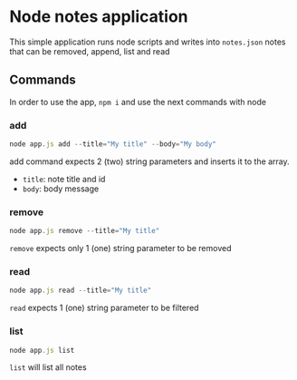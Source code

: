 # Node notes application
This simple application runs node scripts and writes into `notes.json` notes that can be removed, append, list and read

## Commands
In order to use the app, `npm i` and use the next commands with node

### add
```javascript
node app.js add --title="My title" --body="My body"
```
add command expects 2 (two) string parameters and inserts it to the array.
* `title`: note title and id
* `body`: body message

### remove
```javascript
node app.js remove --title="My title"
```
`remove` expects only 1 (one) string parameter to be removed
### read
```javascript
node app.js read --title="My title"
```
`read` expects 1 (one) string parameter to be filtered

### list
```javascript
node app.js list
```
`list` will list all notes

